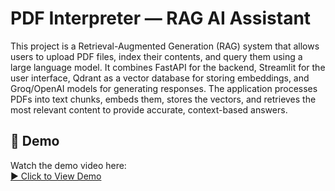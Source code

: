 # PDF Interpreter — RAG AI Assistant

This project is a Retrieval-Augmented Generation (RAG) system that allows users to upload PDF files, index their contents, and query them using a large language model. It combines FastAPI for the backend, Streamlit for the user interface, Qdrant as a vector database for storing embeddings, and Groq/OpenAI models for generating responses. The application processes PDFs into text chunks, embeds them, stores the vectors, and retrieves the most relevant content to provide accurate, context-based answers.


## 🎥 Demo

Watch the demo video here:  
[▶️ Click to View Demo]([https://github.com/<username>/<repo>/releases/download/v1.0.0/demo.mp4](https://github.com/user-attachments/assets/f4e7b396-0ca8-4cbf-8556-596812ac24a0))
